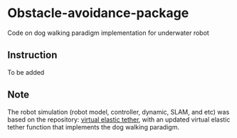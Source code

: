 # Obstacle-avoidance-package
Code on dog walking paradigm implementation for underwater robot 
## Instruction
To be added

## Note
The robot simulation (robot model, controller, dynamic, SLAM, and etc) was based on the repository: [virtual elastic tether](https://github.com/drunkbot/CAVES-simulation/tree/master), with an updated virtual elastic tether function that implements the dog walking paradigm. 

